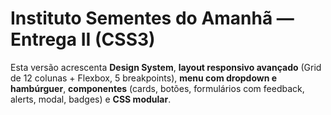 # Instituto Sementes do Amanhã — Entrega II (CSS3)
Esta versão acrescenta **Design System**, **layout responsivo avançado** (Grid de 12 colunas + Flexbox, 5 breakpoints), **menu com dropdown e hambúrguer**, **componentes** (cards, botões, formulários com feedback, alerts, modal, badges) e **CSS modular**.
